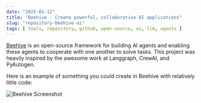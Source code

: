 ```yaml
---
date: "2025-01-12"
title: "Beehive - Create powerful, collaborative AI applications"
slug: "repository-beehive-ai"
tags: [ tools, repository, github, open-source, ai, llm, agents ]
---
```




[Beehive][1] is an open-source framework for building AI agents and enabling these agents to cooperate with one another to solve tasks. This project was heavily inspired by the awesome work at Langgraph, CrewAI, and PyAutogen.

Here is an example of something you could create in Beehive with relatively little code:

![Beehive Screenshot][2]



  [1]: https://github.com/BeehiveHQ/beehive-ai
  [2]: https://beehivehq.github.io/beehive-ai/images/example_beehive.png
